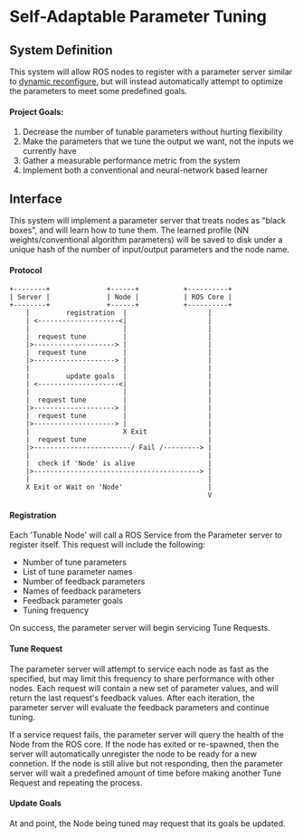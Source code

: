 Self-Adaptable Parameter Tuning
===============================

System Definition
-----------------

This system will allow ROS nodes to register with a parameter server similar to [dynamic reconfigure](http://wiki.ros.org/dynamic_reconfigure), but will instead automatically attempt to optimize the parameters to meet some predefined goals.

#### Project Goals:

1. Decrease the number of tunable parameters without hurting flexibility
2. Make the parameters that we tune the output we want, not the inputs we
   currently have
3. Gather a measurable performance metric from the system
4. Implement both a conventional and neural-network based learner

Interface
---------

This system will implement a parameter server that treats nodes as "black
boxes", and will learn how to tune them. The learned profile (NN
weights/conventional algorithm parameters) will be saved to disk under a unique
hash of the number of input/output parameters and the node name.

#### Protocol

```text
+--------+              +------+           +----------+
| Server |              | Node |           | ROS Core |
+--------+              +------+           +----------+
    |         registration  |                    |
    | <--------------------<|                    |
    |                       |                    |
    |  request tune         |                    |
    |>--------------------> |                    |
    |  request tune         |                    |
    |>--------------------> |                    |
    |                       |                    |
    |         update goals  |                    |
    | <--------------------<|                    |
    |                       |                    |
    |  request tune         |                    |
    |>--------------------> |                    |
    |  request tune         |                    |
    |>--------------------> |                    |
    |                       X Exit               |
    |  request tune                              |
    |>------------------------/ Fail /---------> |
    |                                            |
    |  check if 'Node' is alive                  |
    |>-----------------------------------------> |
    |                                            |
    X Exit or Wait on 'Node'                     |
                                                 V
```


#### Registration

Each 'Tunable Node' will call a ROS Service from the Parameter server to
register itself. This request will include the following:
 - Number of tune parameters
 - List of tune parameter names
 - Number of feedback parameters
 - Names of feedback parameters
 - Feedback parameter goals
 - Tuning frequency

On success, the parameter server will begin servicing Tune Requests.

#### Tune Request

The parameter server will attempt to service each node as fast as the
specified, but may limit this frequency to share performance with other nodes.
Each request will contain a new set of parameter values, and will return the
last request's feedback values. After each iteration, the parameter server will
evaluate the feedback parameters and continue tuning.

If a service request fails, the parameter server will query the health of the
Node from the ROS core. If the node has exited or re-spawned, then the server
will automatically unregister the node to be ready for a new connetion. If the
node is still alive but not responding, then the parameter server will wait a
predefined amount of time before making another Tune Request and repeating the
process.

#### Update Goals

At and point, the Node being tuned may request that its goals be updated.
